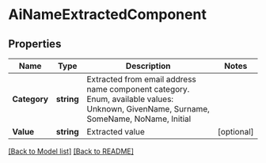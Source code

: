 # AiNameExtractedComponent
## Properties
Name | Type | Description | Notes
------------ | ------------- | ------------- | -------------
**Category** | **string** | Extracted from email address name component category. Enum, available values: Unknown, GivenName, Surname, SomeName, NoName, Initial | 
**Value** | **string** | Extracted value              | [optional] 


[[Back to Model list]](Models.md) [[Back to README]](README.md)

